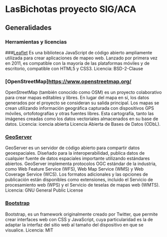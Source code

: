 # LasBichotas proyecto SIG/ACA

## Generalidades 

### Herramientas y licencias 

###[Leaflet](https://leafletjs.com/)
Es una biblioteca JavaScript de código abierto ampliamente utilizada para crear aplicaciones de mapeo web. Lanzado por primera vez en 2011, es compatible con la mayoría de las plataformas móviles y de escritorio, compatible con HTML5 y CSS3.
Licencia: BSD-2-Clause

### [OpenStreetMap]https://www.openstreetmap.org/
OpenStreetMap (también conocido como OSM) es un proyecto colaborativo para crear mapas editables y libres. En lugar del mapa en sí, los datos generados por el proyecto se consideran su salida principal.
Los mapas se crean utilizando información geográfica capturada con dispositivos GPS móviles, ortofotografías y otras fuentes libres. Esta cartografía, tanto las imágenes creadas como los datos vectoriales almacenados en su base de datos.
Licencia: icencia abierta Licencia Abierta de Bases de Datos (ODbL).

### [GeoServer](https://geoserver.org/)
GeoServer es un servidor de código abierto para compartir datos geoespaciales. Diseñado para la interoperabilidad, publica datos de cualquier fuente de datos espaciales importante utilizando estándares abiertos. GeoServer implementa protocolos OGC estándar de la industria, como Web Feature Service (WFS), Web Map Service (WMS) y Web Coverage Service (WCS). Los formatos adicionales y las opciones de publicación están disponibles como extensiones, incluido el Servicio de procesamiento web (WPS) y el Servicio de teselas de mapas web (WMTS).
Licencia:  GNU General Public License 

### [Bootstrap](https://getbootstrap.com/)
Bootstrap, es un framework originalmente creado por Twitter, que permite crear interfaces web con CSS y JavaScript, cuya particularidad es la de adaptar la interfaz del sitio web al tamaño del dispositivo en que se visualice.
Licencia: MIT
